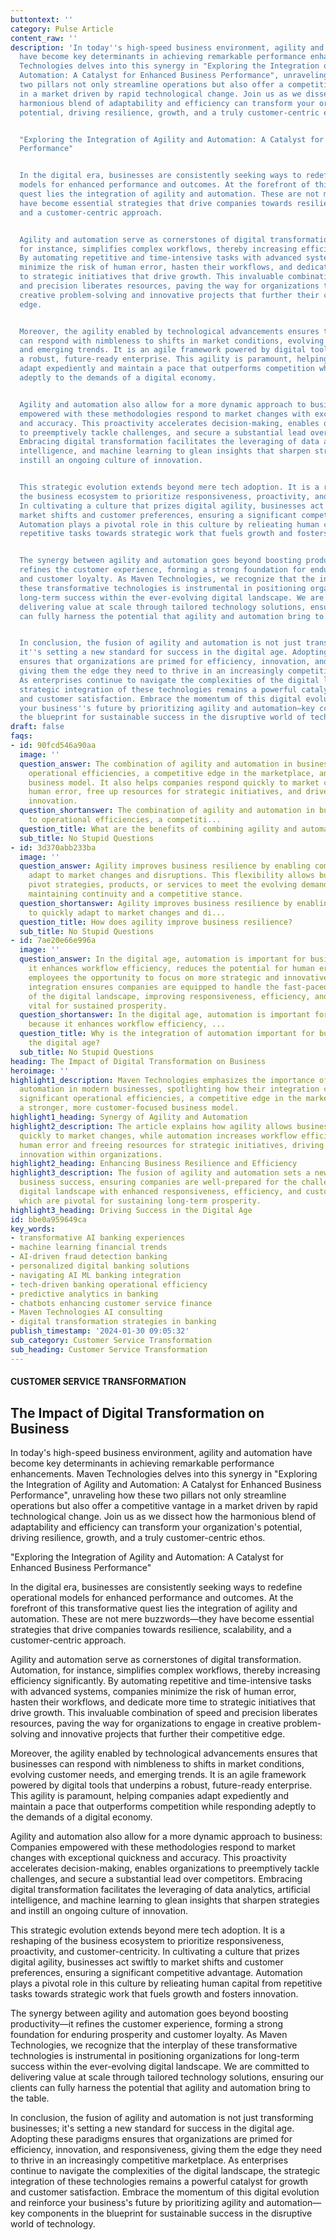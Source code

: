 ```yaml
---
buttontext: ''
category: Pulse Article
content_raw: ''
description: 'In today''s high-speed business environment, agility and automation
  have become key determinants in achieving remarkable performance enhancements. Maven
  Technologies delves into this synergy in "Exploring the Integration of Agility and
  Automation: A Catalyst for Enhanced Business Performance", unraveling how these
  two pillars not only streamline operations but also offer a competitive vantage
  in a market driven by rapid technological change. Join us as we dissect how the
  harmonious blend of adaptability and efficiency can transform your organization''s
  potential, driving resilience, growth, and a truly customer-centric ethos.


  "Exploring the Integration of Agility and Automation: A Catalyst for Enhanced Business
  Performance"


  In the digital era, businesses are consistently seeking ways to redefine operational
  models for enhanced performance and outcomes. At the forefront of this transformative
  quest lies the integration of agility and automation. These are not mere buzzwords—they
  have become essential strategies that drive companies towards resilience, scalability,
  and a customer-centric approach.


  Agility and automation serve as cornerstones of digital transformation. Automation,
  for instance, simplifies complex workflows, thereby increasing efficiency significantly.
  By automating repetitive and time-intensive tasks with advanced systems, companies
  minimize the risk of human error, hasten their workflows, and dedicate more time
  to strategic initiatives that drive growth. This invaluable combination of speed
  and precision liberates resources, paving the way for organizations to engage in
  creative problem-solving and innovative projects that further their competitive
  edge.


  Moreover, the agility enabled by technological advancements ensures that businesses
  can respond with nimbleness to shifts in market conditions, evolving customer needs,
  and emerging trends. It is an agile framework powered by digital tools that underpins
  a robust, future-ready enterprise. This agility is paramount, helping companies
  adapt expediently and maintain a pace that outperforms competition while responding
  adeptly to the demands of a digital economy.


  Agility and automation also allow for a more dynamic approach to business: Companies
  empowered with these methodologies respond to market changes with exceptional quickness
  and accuracy. This proactivity accelerates decision-making, enables organizations
  to preemptively tackle challenges, and secure a substantial lead over competitors.
  Embracing digital transformation facilitates the leveraging of data analytics, artificial
  intelligence, and machine learning to glean insights that sharpen strategies and
  instill an ongoing culture of innovation.


  This strategic evolution extends beyond mere tech adoption. It is a reshaping of
  the business ecosystem to prioritize responsiveness, proactivity, and customer-centricity.
  In cultivating a culture that prizes digital agility, businesses act swiftly to
  market shifts and customer preferences, ensuring a significant competitive advantage.
  Automation plays a pivotal role in this culture by relieating human capital from
  repetitive tasks towards strategic work that fuels growth and fosters innovation.


  The synergy between agility and automation goes beyond boosting productivity—it
  refines the customer experience, forming a strong foundation for enduring prosperity
  and customer loyalty. As Maven Technologies, we recognize that the interplay of
  these transformative technologies is instrumental in positioning organizations for
  long-term success within the ever-evolving digital landscape. We are committed to
  delivering value at scale through tailored technology solutions, ensuring our clients
  can fully harness the potential that agility and automation bring to the table.


  In conclusion, the fusion of agility and automation is not just transforming businesses;
  it''s setting a new standard for success in the digital age. Adopting these paradigms
  ensures that organizations are primed for efficiency, innovation, and responsiveness,
  giving them the edge they need to thrive in an increasingly competitive marketplace.
  As enterprises continue to navigate the complexities of the digital landscape, the
  strategic integration of these technologies remains a powerful catalyst for growth
  and customer satisfaction. Embrace the momentum of this digital evolution and reinforce
  your business''s future by prioritizing agility and automation—key components in
  the blueprint for sustainable success in the disruptive world of technology.'
draft: false
faqs:
- id: 90fcd546a90aa
  image: ''
  question_answer: The combination of agility and automation in business leads to
    operational efficiencies, a competitive edge in the marketplace, and a more customer-focused
    business model. It also helps companies respond quickly to market changes, minimize
    human error, free up resources for strategic initiatives, and drive growth and
    innovation.
  question_shortanswer: The combination of agility and automation in business leads
    to operational efficiencies, a competiti...
  question_title: What are the benefits of combining agility and automation in business?
  sub_title: No Stupid Questions
- id: 3d370abb233ba
  image: ''
  question_answer: Agility improves business resilience by enabling companies to quickly
    adapt to market changes and disruptions. This flexibility allows businesses to
    pivot strategies, products, or services to meet the evolving demands of the marketplace,
    maintaining continuity and a competitive stance.
  question_shortanswer: Agility improves business resilience by enabling companies
    to quickly adapt to market changes and di...
  question_title: How does agility improve business resilience?
  sub_title: No Stupid Questions
- id: 7ae20e66e996a
  image: ''
  question_answer: In the digital age, automation is important for businesses because
    it enhances workflow efficiency, reduces the potential for human error, and gives
    employees the opportunity to focus on more strategic and innovative tasks. This
    integration ensures companies are equipped to handle the fast-paced changes characteristic
    of the digital landscape, improving responsiveness, efficiency, and customer satisfaction
    vital for sustained prosperity.
  question_shortanswer: In the digital age, automation is important for businesses
    because it enhances workflow efficiency, ...
  question_title: Why is the integration of automation important for businesses in
    the digital age?
  sub_title: No Stupid Questions
heading: The Impact of Digital Transformation on Business
heroimage: ''
highlight1_description: Maven Technologies emphasizes the importance of agility and
  automation in modern businesses, spotlighting how their integration can lead to
  significant operational efficiencies, a competitive edge in the marketplace, and
  a stronger, more customer-focused business model.
highlight1_heading: Synergy of Agility and Automation
highlight2_description: The article explains how agility allows businesses to respond
  quickly to market changes, while automation increases workflow efficiency by minimizing
  human error and freeing resources for strategic initiatives, driving growth and
  innovation within organizations.
highlight2_heading: Enhancing Business Resilience and Efficiency
highlight3_description: The fusion of agility and automation sets a new standard for
  business success, ensuring companies are well-prepared for the challenges of the
  digital landscape with enhanced responsiveness, efficiency, and customer satisfaction,
  which are pivotal for sustaining long-term prosperity.
highlight3_heading: Driving Success in the Digital Age
id: bbe0a959649ca
key_words:
- transformative AI banking experiences
- machine learning financial trends
- AI-driven fraud detection banking
- personalized digital banking solutions
- navigating AI ML banking integration
- tech-driven banking operational efficiency
- predictive analytics in banking
- chatbots enhancing customer service finance
- Maven Technologies AI consulting
- digital transformation strategies in banking
publish_timestamp: '2024-01-30 09:05:32'
sub_category: Customer Service Transformation
sub_heading: Customer Service Transformation
---
```


#### CUSTOMER SERVICE TRANSFORMATION
## The Impact of Digital Transformation on Business
In today's high-speed business environment, agility and automation have become key determinants in achieving remarkable performance enhancements. Maven Technologies delves into this synergy in "Exploring the Integration of Agility and Automation: A Catalyst for Enhanced Business Performance", unraveling how these two pillars not only streamline operations but also offer a competitive vantage in a market driven by rapid technological change. Join us as we dissect how the harmonious blend of adaptability and efficiency can transform your organization's potential, driving resilience, growth, and a truly customer-centric ethos.

"Exploring the Integration of Agility and Automation: A Catalyst for Enhanced Business Performance"

In the digital era, businesses are consistently seeking ways to redefine operational models for enhanced performance and outcomes. At the forefront of this transformative quest lies the integration of agility and automation. These are not mere buzzwords—they have become essential strategies that drive companies towards resilience, scalability, and a customer-centric approach.

Agility and automation serve as cornerstones of digital transformation. Automation, for instance, simplifies complex workflows, thereby increasing efficiency significantly. By automating repetitive and time-intensive tasks with advanced systems, companies minimize the risk of human error, hasten their workflows, and dedicate more time to strategic initiatives that drive growth. This invaluable combination of speed and precision liberates resources, paving the way for organizations to engage in creative problem-solving and innovative projects that further their competitive edge.

Moreover, the agility enabled by technological advancements ensures that businesses can respond with nimbleness to shifts in market conditions, evolving customer needs, and emerging trends. It is an agile framework powered by digital tools that underpins a robust, future-ready enterprise. This agility is paramount, helping companies adapt expediently and maintain a pace that outperforms competition while responding adeptly to the demands of a digital economy.

Agility and automation also allow for a more dynamic approach to business: Companies empowered with these methodologies respond to market changes with exceptional quickness and accuracy. This proactivity accelerates decision-making, enables organizations to preemptively tackle challenges, and secure a substantial lead over competitors. Embracing digital transformation facilitates the leveraging of data analytics, artificial intelligence, and machine learning to glean insights that sharpen strategies and instill an ongoing culture of innovation.

This strategic evolution extends beyond mere tech adoption. It is a reshaping of the business ecosystem to prioritize responsiveness, proactivity, and customer-centricity. In cultivating a culture that prizes digital agility, businesses act swiftly to market shifts and customer preferences, ensuring a significant competitive advantage. Automation plays a pivotal role in this culture by relieating human capital from repetitive tasks towards strategic work that fuels growth and fosters innovation.

The synergy between agility and automation goes beyond boosting productivity—it refines the customer experience, forming a strong foundation for enduring prosperity and customer loyalty. As Maven Technologies, we recognize that the interplay of these transformative technologies is instrumental in positioning organizations for long-term success within the ever-evolving digital landscape. We are committed to delivering value at scale through tailored technology solutions, ensuring our clients can fully harness the potential that agility and automation bring to the table.

In conclusion, the fusion of agility and automation is not just transforming businesses; it's setting a new standard for success in the digital age. Adopting these paradigms ensures that organizations are primed for efficiency, innovation, and responsiveness, giving them the edge they need to thrive in an increasingly competitive marketplace. As enterprises continue to navigate the complexities of the digital landscape, the strategic integration of these technologies remains a powerful catalyst for growth and customer satisfaction. Embrace the momentum of this digital evolution and reinforce your business's future by prioritizing agility and automation—key components in the blueprint for sustainable success in the disruptive world of technology.